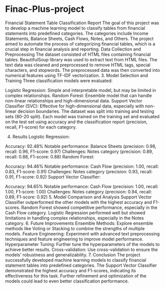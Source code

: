 # Finac-Plus-project
Financial Statement Table Classification Report
The goal of this project was to develop a machine learning model to classify tables from financial statements into predefined categories. The categories include Income Statements, Balance Sheets, Cash Flows, Notes, and Others. The project aimed to automate the process of categorizing financial tables, which is a crucial step in financial analysis and reporting.
Data Collection and Preprocessing
The dataset consisted of HTML files containing financial tables.
BeautifulSoup library was used to extract text from HTML files.
The text data was cleaned and preprocessed to remove HTML tags, special characters, and stopwords.
The preprocessed data was then converted into numerical features using TF-IDF vectorization.
3. Model Selection and Training
Three classification models were evaluated:

Logistic Regression: Simple and interpretable model, but may be limited in complex relationships.
Random Forest: Ensemble model that can handle non-linear relationships and high-dimensional data.
Support Vector Classifier (SVC): Effective for high-dimensional data, especially with non-linear decision boundaries.
The dataset was split into training and testing sets (80-20 split). Each model was trained on the training set and evaluated on the test set using accuracy and the classification report (precision, recall, F1-score) for each category.

4. Results
Logistic Regression:

Accuracy: 92.48%
Notable performance: Balance Sheets (precision: 0.98, recall: 0.96, F1-score: 0.97)
Challenges: Notes category (precision: 0.89, recall: 0.88, F1-score: 0.88)
Random Forest:

Accuracy: 94.46%
Notable performance: Cash Flow (precision: 1.00, recall: 0.83, F1-score: 0.91)
Challenges: Notes category (precision: 0.93, recall: 0.91, F1-score: 0.92)
Support Vector Classifier:

Accuracy: 94.65%
Notable performance: Cash Flow (precision: 1.00, recall: 1.00, F1-score: 1.00)
Challenges: Notes category (precision: 0.94, recall: 0.89, F1-score: 0.92)
5. Model Comparison and Analysis
Support Vector Classifier outperformed the other models with the highest accuracy and F1-scores.
Random Forest showed competitive performance, especially in the Cash Flow category.
Logistic Regression performed well but showed limitations in handling complex relationships, especially in the Notes category.
6. Future Improvements
Ensemble Methods: Explore ensemble methods like Voting or Stacking to combine the strengths of multiple models.
Feature Engineering: Experiment with advanced text preprocessing techniques and feature engineering to improve model performance.
Hyperparameter Tuning: Further tune the hyperparameters of the models to achieve better results.
Cross-validation: Use cross-validation to ensure the models' robustness and generalizability.
7. Conclusion
The project successfully developed machine learning models to classify financial statement tables into predefined categories.
The Support Vector Classifier demonstrated the highest accuracy and F1-scores, indicating its effectiveness for this task.
Further refinement and optimization of the models could lead to even better classification performance.





